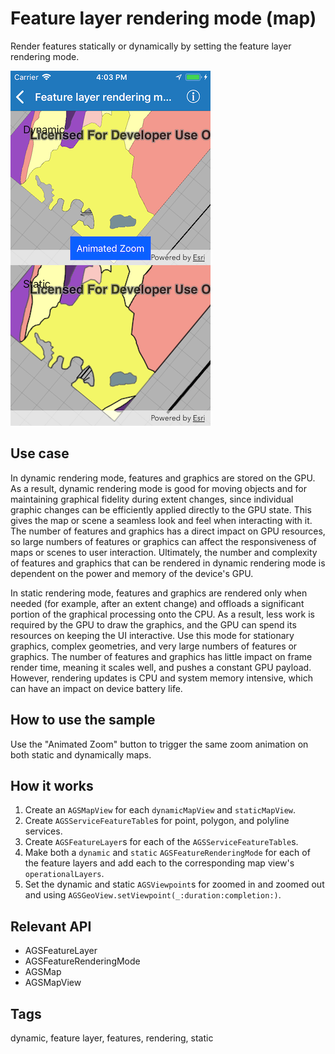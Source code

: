# Feature layer rendering mode (map)

Render features statically or dynamically by setting the feature layer rendering mode.

![Feature layer rendering mode (map) sample](feature-layer-rendering-map.png)

## Use case

In dynamic rendering mode, features and graphics are stored on the GPU. As a result, dynamic rendering mode is good for moving objects and for maintaining graphical fidelity during extent changes, since individual graphic changes can be efficiently applied directly to the GPU state. This gives the map or scene a seamless look and feel when interacting with it. The number of features and graphics has a direct impact on GPU resources, so large numbers of features or graphics can affect the responsiveness of maps or scenes to user interaction. Ultimately, the number and complexity of features and graphics that can be rendered in dynamic rendering mode is dependent on the power and memory of the device's GPU.

In static rendering mode, features and graphics are rendered only when needed (for example, after an extent change) and offloads a significant portion of the graphical processing onto the CPU. As a result, less work is required by the GPU to draw the graphics, and the GPU can spend its resources on keeping the UI interactive. Use this mode for stationary graphics, complex geometries, and very large numbers of features or graphics. The number of features and graphics has little impact on frame render time, meaning it scales well, and pushes a constant GPU payload. However, rendering updates is CPU and system memory intensive, which can have an impact on device battery life.

## How to use the sample

Use the "Animated Zoom" button to trigger the same zoom animation on both static and dynamically maps.

## How it works

1. Create an `AGSMapView` for each `dynamicMapView` and `staticMapView`.
2. Create `AGSServiceFeatureTable`s for point, polygon, and polyline services.
3. Create `AGSFeatureLayer`s for each of the `AGSServiceFeatureTable`s.
4. Make both a `dynamic` and `static` `AGSFeatureRenderingMode` for each of the feature layers and add each to the corresponding map view's `operationalLayers`.
5. Set the dynamic and static `AGSViewpoint`s for zoomed in and zoomed out and using `AGSGeoView.setViewpoint(_:duration:completion:)`.

## Relevant API

* AGSFeatureLayer
* AGSFeatureRenderingMode
* AGSMap
* AGSMapView

## Tags

dynamic, feature layer, features, rendering, static
